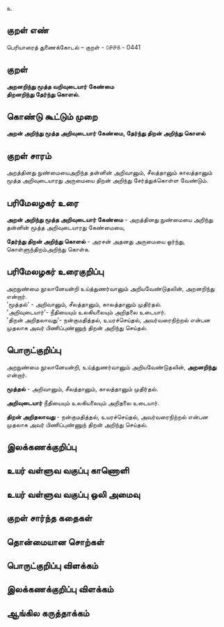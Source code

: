 உ

## குறள் எண் 

பெரியாரைத் துணைக்கோடல் – குறள் - ௦௪௪௧ - 0441  

## குறள் 

**அறனறிந்து மூத்த வறிவுடையார் கேண்மை  
திறனறிந்து தேர்ந்து கொளல்.**

## கொண்டு கூட்டும் முறை

**அறன் அறிந்து மூத்த அறிவுடையார் கேண்மை, தேர்ந்து திறன் அறிந்து கொளல்**

## குறள் சாரம் 

அறத்தினது நுண்மையைஅறிந்த தன்னின் அறிவானும், சீலத்தானும் காலத்தானும் மூத்த அறிவுடையாரது அருமையை திறன் அறிந்து சேர்த்துக்கொள்ள வேண்டும்.  

## பரிமேலழகர் உரை

**அறன் அறிந்து மூத்த அறிவுடையார் கேண்மை** - அறத்தினது நுண்மையை அறிந்து தன்னின் மூத்த அறிவுடையாரது கேண்மையை,  

**தேர்ந்து திறன் அறிந்து கொளல்** - அரசன் அதனது அருமையை ஓர்ந்து, கொள்ளுந்திறம்அறிந்து கொள்க.

## பரிமேலழகர் உரைகுறிப்பு   

அறநுண்மை நூலானேயன்றி உய்த்துணர்வானும் அறியவேண்டுதலின், அறனறிந்து என்றார்.  
'மூத்தல்' - அறிவானும், சீலத்தானும், காலத்தானும் முதிர்தல்.  
'அறிவுடையார்'- நீதியையும் உலகியலையும் அறிதலை உடையார்.  
'திறன் அறிதலாவது'- நன்குமதித்தல், உயரச்செய்தல், அவர்வரைநிற்றல் என்பன முதலாக அவர் பிணிப்புண்ணுந் திறன் அறிந்து செய்தல்.    

## பொருட்குறிப்பு 

அறநுண்மை நூலானேயன்றி, உய்த்துணர்வானும் அறியவேண்டுதலின், **அறனறிந்து** என்றார்.  

**மூத்தல்** - அறிவானும், சீலத்தானும், காலத்தானும் முதிர்தல்.    

**அறிவுடையார்**  நீதியையும் உலகியலையும் அறிதலை உடையார்.    

**திறன் அறிதலாவது** - நன்குமதித்தல், உயரச்செய்தல், அவர்வரைநிற்றல் என்பன முதலாக அவர் பிணிப்புண்ணுந் திறன் அறிந்து செய்தல்.    


## இலக்கணக்குறிப்பு  


## உயர் வள்ளுவ வகுப்பு காணொளி


## உயர் வள்ளுவ வகுப்பு ஒலி அமைவு 

 
## குறள் சார்ந்த கதைகள் 


## தொன்மையான சொற்கள்


## பொருட்குறிப்பு விளக்கம்


## இலக்கணக்குறிப்பு விளக்கம்


## ஆங்கில கருத்தாக்கம் 



